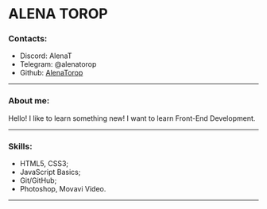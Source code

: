 # ALENA TOROP

### Contacts:
- Discord: AlenaT
- Telegram: @alenatorop
- Github: [AlenaTorop](https://github.com/AlenaTorop)
 
*****  

### About me:
Hello! I like to learn something new! I want to learn Front-End Development. 

***** 

### Skills:
- HTML5, CSS3;
- JavaScript Basics;
- Git/GitHub;
- Photoshop, Movavi Video. 
 
***** 
